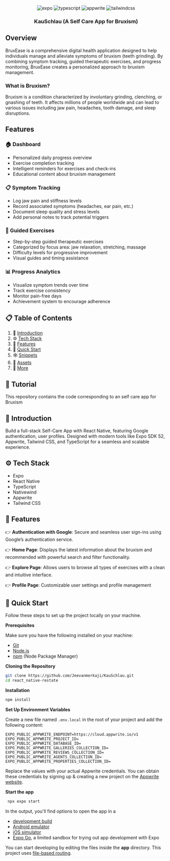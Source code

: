<div align="center">
  <div>
    <img src="https://img.shields.io/badge/-Expo-black?style=for-the-badge&logoColor=white&logo=expo&color=000020" alt="expo" />
    <img src="https://img.shields.io/badge/-TypeScript-black?style=for-the-badge&logoColor=white&logo=typescript&color=3178C6" alt="typescript" />
    <img src="https://img.shields.io/badge/-Appwrite-black?style=for-the-badge&logoColor=white&logo=appwrite&color=FD366E" alt="appwrite" />
    <img src="https://img.shields.io/badge/-Tailwind_CSS-black?style=for-the-badge&logoColor=white&logo=tailwindcss&color=06B6D4" alt="tailwindcss" />
  </div>

  <h3 align="center">KauSchlau (A Self Care App for Bruxism)</h3>

</div>

  ## <a name="Overview">Overview</a>

  BruxEase is a comprehensive digital health application designed to help individuals manage and alleviate symptoms of bruxism (teeth grinding). By combining symptom tracking, guided therapeutic exercises, and progress monitoring, BruxEase creates a personalized approach to bruxism management.

  ### What is Bruxism?

  Bruxism is a condition characterized by involuntary grinding, clenching, or gnashing of teeth. It affects millions of people worldwide and can lead to various issues including jaw pain, headaches, tooth damage, and sleep disruptions.

  ## Features

  ### 🏠 Dashboard
  - Personalized daily progress overview
  - Exercise completion tracking
  - Intelligent reminders for exercises and check-ins
  - Educational content about bruxism management

  ### 📋 Symptom Tracking
  - Log jaw pain and stiffness levels
  - Record associated symptoms (headaches, ear pain, etc.)
  - Document sleep quality and stress levels
  - Add personal notes to track potential triggers

  ### 💪 Guided Exercises
  - Step-by-step guided therapeutic exercises
  - Categorized by focus area: jaw relaxation, stretching, massage
  - Difficulty levels for progressive improvement
  - Visual guides and timing assistance

  ### 📊 Progress Analytics
  - Visualize symptom trends over time
  - Track exercise consistency
  - Monitor pain-free days
  - Achievement system to encourage adherence
  


## 📋 <a name="table">Table of Contents</a>

1. 🤖 [Introduction](#introduction)
2. ⚙️ [Tech Stack](#tech-stack)
3. 🔋 [Features](#features)
4. 🤸 [Quick Start](#quick-start)
5. 🕸️ [Snippets](#snippets)
6. 🔗 [Assets](#links)
7. 🚀 [More](#more)

## 🚨 Tutorial

This repository contains the code corresponding to an self care app for Bruxism


## <a name="introduction">🤖 Introduction</a>

Build a full-stack Self-Care App with React Native, featuring Google authentication, user profiles. Designed with modern tools like Expo SDK 52, Appwrite, Tailwind CSS, and TypeScript for a seamless and scalable experience.




## <a name="tech-stack">⚙️ Tech Stack</a>

- Expo
- React Native
- TypeScript
- Nativewind
- Appwrite
- Tailwind CSS

## <a name="features">🔋 Features</a>

👉 **Authentication with Google**: Secure and seamless user sign-ins using Google’s authentication service.

👉 **Home Page**: Displays the latest information about the bruxism and recommended  with powerful search and filter functionality.

👉 **Explore Page**: Allows users to browse all types of exercises with a clean and intuitive interface.

👉 **Profile Page**: Customizable user settings and profile management


## <a name="quick-start">🤸 Quick Start</a>

Follow these steps to set up the project locally on your machine.

**Prerequisites**

Make sure you have the following installed on your machine:

- [Git](https://git-scm.com/) 
- [Node.js](https://nodejs.org/en)
- [npm](https://www.npmjs.com/) (Node Package Manager)

**Cloning the Repository**

```bash
git clone https://github.com/Jeevanmerkaji/KauSchlau.git
cd react_native-restate
```

**Installation** 

```bash
npm install
```

**Set Up Environment Variables**

Create a new file named `.env.local` in the root of your project and add the following content:

```env
EXPO_PUBLIC_APPWRITE_ENDPOINT=https://cloud.appwrite.io/v1
EXPO_PUBLIC_APPWRITE_PROJECT_ID=
EXPO_PUBLIC_APPWRITE_DATABASE_ID=
EXPO_PUBLIC_APPWRITE_GALLERIES_COLLECTION_ID=
EXPO_PUBLIC_APPWRITE_REVIEWS_COLLECTION_ID=
EXPO_PUBLIC_APPWRITE_AGENTS_COLLECTION_ID=
EXPO_PUBLIC_APPWRITE_PROPERTIES_COLLECTION_ID=
```

Replace the values with your actual Appwrite credentials. You can obtain these credentials by signing up & creating a new project on the [Appwrite website](https://apwr.dev/JSM050).

**Start the app**
   
```bash
 npx expo start
```

In the output, you'll find options to open the app in a

- [development build](https://docs.expo.dev/develop/development-builds/introduction/)
- [Android emulator](https://docs.expo.dev/workflow/android-studio-emulator/)
- [iOS simulator](https://docs.expo.dev/workflow/ios-simulator/)
- [Expo Go](https://expo.dev/go), a limited sandbox for trying out app development with Expo

You can start developing by editing the files inside the **app** directory. This project uses [file-based routing](https://docs.expo.dev/router/introduction).



